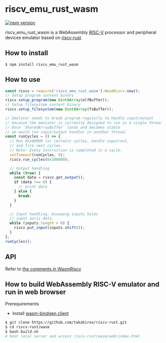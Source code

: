 # riscv_emu_rust_wasm

[![npm version](https://badge.fury.io/js/riscv_emu_rust_wasm.svg)](https://badge.fury.io/js/riscv_emu_rust_wasm)

riscv_emu_rust_wasm is a WebAssembly [RISC-V](https://riscv.org/) processor and peripheral devices emulator
based on [riscv-rust](https://github.com/takahirox/riscv-rust).

## How to install

```
$ npm install riscv_emu_rust_wasm
```

## How to use

```javascript
const riscv = require('riscv_emu_rust_wasm').WasmRiscv.new();
// Setup program content binary
riscv.setup_program(new Uint8Array(elfBuffer));
// Setup filesystem content binary
riscv.setup_filesystem(new Uint8Array(fsBuffer));

// Emulator needs to break program regularly to handle input/output
// because the emulator is currenlty designed to run in a single thread.
// Once `SharedArrayBuffer` lands and becomes stable
// we would run input/output handler in another thread.
const runCycles = () => {
  // Run 0x100000 (or certain) cycles, handle input/out,
  // and fire next cycles.
  // Note: Evety instruction is completed in a cycle.
  setTimeout(runCycles, 0);
  riscv.run_cycles(0x100000);

  // Output handling
  while (true) {
    const data = riscv.get_output();
    if (data !== 0) {
      // print data
    } else {
      break;
    }
  }

  // Input handling. Assuming inputs holds
  // input ascii data.
  while (inputs.length > 0) {
    riscv.put_input(inputs.shift());
  }
};
runCycles();
```

## API

Refer to [the comments in WasmRiscv](https://github.com/takahirox/riscv-rust/blob/master/wasm/src/lib.rs)

## How to build WebAssembly RISC-V emulator and run in web browser

Prerequirements
- Install [wasm-bindgen client](https://rustwasm.github.io/docs/wasm-bindgen/)

```sh
$ git clone https://github.com/takahirox/riscv-rust.git
$ cd riscv-rust/wasm
$ bash build.sh
# boot local server and access riscv-rust/wasm/web/index.html
```
